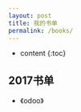 ```yaml
---
layout: post
title: 我的书单
permalink: /books/
---
```


* content
{:toc}


2017书单
-----------------------------------------------------------------

+ 《odoo》
